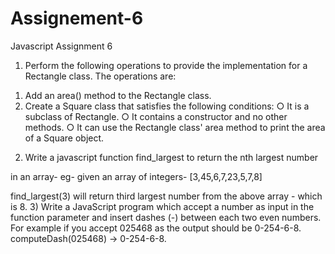 # Assignement-6

Javascript Assignment 6

1) Perform the following operations to provide the implementation for a
Rectangle class. The operations are:
1. Add an area() method to the Rectangle class.
2. Create a Square class that satisfies the following conditions:
○ It is a subclass of Rectangle.
○ It contains a constructor and no other methods.
○ It can use the Rectangle class' area method to print the area
of a Square object.

2) Write a javascript function find_largest to return the nth largest number

in an array-
eg- given an array of integers- [3,45,6,7,23,5,7,8]

find_largest(3) will return third largest number from the above array -
which is 8.
3) Write a JavaScript program which accept a number as input in the
function parameter and insert dashes (-) between each two even
numbers.
For example if you accept 025468 as the output should be 0-254-6-8.
computeDash(025468) -> 0-254-6-8.
